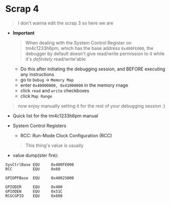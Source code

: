 # Scrap 4
> I don't wanna edit the scrap 3 so here we are
 
 
- **Important**
  > When dealing with the System Control Register on tm4c1233h6pm, which has the base address `0x400FE000`, the debugger by default doesn't give read/write permission to it while it's *definitely* read/write'able
  
  - Do this after initiating the debugging session, and BEFORE executing any instructions
  - go to `Debug` -> `Memory Map`
  - enter `0x40000000, 0x41000000` in the memory rnage
  - click `read` and `write` checkboxes
  - click `Map Range`
 > now enjoy manually setting it for the rest of your debugging session :)
 
- Quick list for the tm4c1233h6pm manual 
 
- System Control Registers
  - RCC: Run-Mode Clock Configuration (RCC)
  > This thing's value is usually  
 
- value dump(ster fire):
 
```ASM
SysCtrlBase EQU		0x400FE000
RCC			EQU		0x60

GPIOPFBase	EQU		0x40025000

GPIODIR		EQU		0x400
GPIODEN		EQU		0x51C
RCGCGPIO	EQU		0x608
```

 